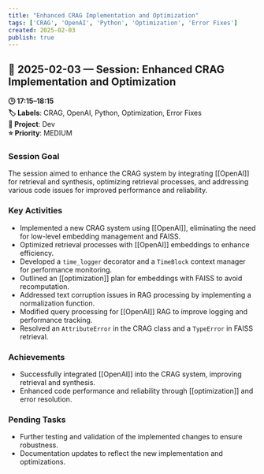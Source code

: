 ```yaml
---
title: "Enhanced CRAG Implementation and Optimization"
tags: ['CRAG', 'OpenAI', 'Python', 'Optimization', 'Error Fixes']
created: 2025-02-03
publish: true
---
```


## 📅 2025-02-03 — Session: Enhanced CRAG Implementation and Optimization

**🕒 17:15–18:15**  
**🏷️ Labels**: CRAG, OpenAI, Python, Optimization, Error Fixes  
**📂 Project**: Dev  
**⭐ Priority**: MEDIUM  


### Session Goal
The session aimed to enhance the CRAG system by integrating [[OpenAI]] for retrieval and synthesis, optimizing retrieval processes, and addressing various code issues for improved performance and reliability.

### Key Activities
- Implemented a new CRAG system using [[OpenAI]], eliminating the need for low-level embedding management and FAISS.
- Optimized retrieval processes with [[OpenAI]] embeddings to enhance efficiency.
- Developed a `time_logger` decorator and a `TimeBlock` context manager for performance monitoring.
- Outlined an [[optimization]] plan for embeddings with FAISS to avoid recomputation.
- Addressed text corruption issues in RAG processing by implementing a normalization function.
- Modified query processing for [[OpenAI]] RAG to improve logging and performance tracking.
- Resolved an `AttributeError` in the CRAG class and a `TypeError` in FAISS retrieval.

### Achievements
- Successfully integrated [[OpenAI]] into the CRAG system, improving retrieval and synthesis.
- Enhanced code performance and reliability through [[optimization]] and error resolution.

### Pending Tasks
- Further testing and validation of the implemented changes to ensure robustness.
- Documentation updates to reflect the new implementation and optimizations.
